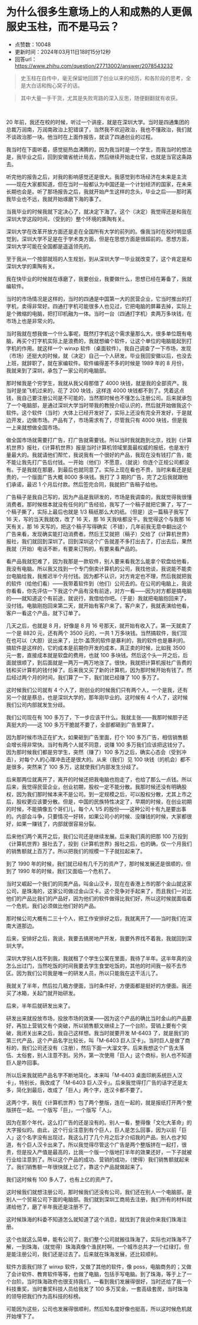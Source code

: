 # 为什么很多生意场上的人和成熟的人更佩服史玉柱，而不是马云？
- 点赞数：10048
- 更新时间：2024年03月11日18时15分12秒
- 回答url：https://www.zhihu.com/question/27713002/answer/2078543232
<body>
 <blockquote>
  史玉柱在自传中<span><span>，</span></span>毫无保留地回顾了创业以来的经历<span><span>，</span></span>和各阶段的思考<span><span>，</span></span>全是大白话和掏心窝子的话<span><span>。</span></span>
 </blockquote>
 <blockquote>
  其中大量一手干货<span><span>，</span></span>尤其是失败弯路的深入反思<span><span>，</span></span>随便翻翻就有收获<span><span>。</span></span>
 </blockquote>
 <p class="ztext-empty-paragraph"><br></p>
 <p>20 年前<span><span>，</span></span>我还在校的时候<span><span>，</span></span>听过一个讲座<span><span>，</span></span>就是在深圳大学<span><span>。</span></span>当时是四通集团的总裁万润南<span><span>，</span></span>万润南政治上犯错误了<span><span>，</span></span>当然我不欢迎政治<span><span>，</span></span>我也不懂政治<span><span>，</span></span>我们就不谈政治那一块<span><span>。</span></span>他当时在上面作报告<span><span>，</span></span>就谈了四通创业的过程<span><span>。</span></span></p>
 <p>我当时在下面听着<span><span>，</span></span>感觉挺热血沸腾的<span><span>，</span></span>因为我当时是一个学生<span><span>，</span></span>而我当时的想法是<span><span>，</span></span>我毕业之后<span><span>，</span></span>回到安徽省统计局去<span><span>，</span></span>然后继续开始走仕官<span><span>，</span></span>也就是当官这条路去<span><span>。</span></span></p>
 <p>听完他的报告之后<span><span>，</span></span>对我的影响感觉还是很大<span><span>。</span></span>我感觉到市场经济在未来是主流——现在大家都知道<span><span>，</span></span>但在当时一般都认为中国还是一个计划经济的国家<span><span>，</span></span>在未来长期也会是<span><span>。</span></span>听了那场报告之后<span><span>，</span></span>我就开始产生这样的念头<span><span>，</span></span>毕业之后——那时离我毕业也不远<span><span>，</span></span>我就开始琢磨下海的事了<span><span>。</span></span></p>
 <p>当我毕业的时候我就下定决心了<span><span>，</span></span>就决定下海了<span><span>。</span></span>这个<span><span>（</span></span>决定<span><span>）</span></span>我觉得还是和我在深圳大学这段时间<span><span>，</span></span><span><span>（</span></span>受到的<span><span>）</span></span>整个环境的熏陶有关<span><span>。</span></span></p>
 <p>深圳大学在改革开放方面还是走在全国所有大学的前列的<span><span>。</span></span>像我当时在校时明显感觉到<span><span>，</span></span>深圳大学不足是在于学术类方面<span><span>，</span></span>但是在思想方面是很超前的<span><span>。</span></span>思想方面<span><span>，</span></span>深圳大学可能在全国都是遥遥领先的<span><span>。</span></span></p>
 <p>至于我从一个按部就班的人生规划<span><span>，</span></span>到从深圳大学一毕业就改变了<span><span>，</span></span>这个肯定是和深圳大学的熏陶有关<span><span>。</span></span></p>
 <p>我在快毕业的时候就在琢磨了<span><span>，</span></span>我要创业<span><span>，</span></span>我要做什么<span><span>，</span></span>思想已经在筹备了<span><span>，</span></span>我就编软件<span><span>。</span></span></p>
 <p>当时的市场情况是这样的<span><span>，</span></span>当时的四通是中国第一大的民营企业<span><span>，</span></span>它当时推出的打字机<span><span>，</span></span>卖得非常好<span><span>。</span></span>四通打字机可能很多人也见过<span><span>，</span></span>它把电脑的屏幕去掉<span><span>，</span></span>实际上是个微缩的电脑<span><span>，</span></span>把打印机融为一体<span><span>。</span></span>当时一台<span><span>（</span></span>四通打字机<span><span>）</span></span>卖两万多块钱<span><span>，</span></span>在市场上也是非常火的<span><span>。</span></span></p>
 <p>当时我就在想我做一个什么事呢<span><span>，</span></span>既然打字机这个需求量那么大<span><span>，</span></span>很多单位既有电脑<span><span>，</span></span>再买个打字机实际上是浪费的<span><span>，</span></span>我就想编个软件<span><span>，</span></span>让这个单位的电脑能起到打字机的作用<span><span>。</span></span>就这样一个 winxp 软件<span><span>（</span></span>桌面软件<span><span>）</span></span><span><span>。</span></span>我自己调查了一下市场<span><span>，</span></span>发现<span><span>（</span></span>市场<span><span>）</span></span>还挺大的时候<span><span>，</span></span>就<span><span>（</span></span>决定<span><span>）</span></span>自己一个人研发<span><span>。</span></span>毕业我回安徽以后<span><span>，</span></span>也没去上班<span><span>，</span></span>就辞职了<span><span>，</span></span>就在家编软件<span><span>。</span></span>软件编得差不多的时候是 1989 年的 8 月份<span><span>，</span></span>我就来到了深圳<span><span>，</span></span>承包了一家公司的电脑部<span><span>。</span></span></p>
 <p>那时候我是个穷学生<span><span>，</span></span>我就从我父母那借了 4000 块钱<span><span>，</span></span>就是我的全部资产<span><span>。</span></span>我当时是坐飞机过来的<span><span>，</span></span>花了 200 块钱<span><span>，</span></span>这样连 4000 块钱都不到了<span><span>。</span></span>凭着这点钱<span><span>，</span></span>我自己要注册公司是不可能的<span><span>，</span></span>当然那时候也不懂怎么注册公司<span><span>。</span></span>后来就承包了一个电脑部<span><span>，</span></span>是通过深圳大学当时带我的教授介绍认识的<span><span>，</span></span>然后就开始做我这个软件<span><span>。</span></span>这个软件<span><span>（</span></span>当时<span><span>）</span></span>大体上已经开发好了<span><span>，</span></span>实际上还没有完全开发好<span><span>，</span></span>于是就边开发<span><span>，</span></span>边做市场<span><span>。</span></span>产品有了<span><span>，</span></span>市场需求有了<span><span>，</span></span>尽管我只有 4000 块钱<span><span>，</span></span>但是我一上来就想做全国市场<span><span>。</span></span></p>
 <p>做全国市场就需要打广告<span><span>，</span></span>打广告就需要钱<span><span>。</span></span>所以当时我就跑到北京<span><span>，</span></span>找到<span><span>《</span></span>计算机世界<span><span>》</span></span>报社<span><span>，</span></span><span><span>《</span></span>计算机世界<span><span>》</span></span>报是当时计算机领域里面最权威的报纸<span><span>，</span></span>也是发行量最大的<span><span>。</span></span>我就请他们帮忙<span><span>，</span></span>我说我有一个很好的产品<span><span>，</span></span>我现在没有钱打广告<span><span>，</span></span>能不能让我先打广告后付钱<span><span>。</span></span>一开始<span><span>（</span></span>他们<span><span>）</span></span>不愿意<span><span>，</span></span><span><span>（</span></span>就说<span><span>）</span></span>你连个正规公司都没有<span><span>。</span></span>于是我就在那磨<span><span>，</span></span>到最后也就同意了<span><span>。</span></span>实际上现在看也不贵<span><span>，</span></span>当时来看还是挺贵的<span><span>，</span></span>一个版面广告大概 8000 多块钱<span><span>。</span></span>我打了 3 期的广告<span><span>，</span></span>完了之后我就跟他们承诺<span><span>，</span></span>最迟 1 个月后付款<span><span>。</span></span>然后签完合同<span><span>，</span></span>我就把广告稿子给他<span><span>。</span></span></p>
 <p>广告稿子是我自己写的<span><span>，</span></span>因为产品是我研发的<span><span>，</span></span>市场是我调查的<span><span>，</span></span>我就觉得我很懂消费者<span><span>。</span></span>那时候根本就没有任何的广告经验<span><span>，</span></span>我写了一个稿子就把它撕了<span><span>，</span></span>写了一个稿子撕了<span><span>，</span></span>实际上最后也就是 1/3 稿纸那么大的纸<span><span>。</span></span><span><span>（</span></span>但是<span><span>）</span></span>这一篇稿子我写了 16 天<span><span>，</span></span>写的当天我就改<span><span>，</span></span>改了 16 天<span><span>，</span></span>那 16 天我啥都没干<span><span>。</span></span>我觉得这个与我那 16 天有关<span><span>，</span></span>那 16 天写的<span><span>，</span></span>把这个稿子写得确实<span><span>（</span></span>不错<span><span>）</span></span><span><span>，</span></span>几年前我无意中翻出这个广告来看<span><span>，</span></span>发现确实能打动消费者<span><span>。</span></span>然后王艾就把<span><span>（</span></span>稿子<span><span>）</span></span>交给了<span><span>《</span></span>计算机世界<span><span>》</span></span>报社<span><span>，</span></span>我们就回到深圳了<span><span>。</span></span>回到深圳这个广告就差不多打出去了<span><span>，</span></span>打出去后<span><span>，</span></span>果然我就<span><span>（</span></span>开始<span><span>）</span></span>电话不断<span><span>，</span></span>有要来订购的<span><span>，</span></span>有要来看产品的<span><span>。</span></span></p>
 <p>看产品我就犯难了<span><span>，</span></span>因为我那是一款软件<span><span>，</span></span>别人要来看我怎么能拿个软盘给他看<span><span>，</span></span>我没有电脑<span><span>。</span></span>所以我又找到一个专门倒卖计算机的公司<span><span>，</span></span>我找他谈<span><span>，</span></span>我说能不能卖台电脑给我<span><span>，</span></span>我推迟半个月付钱<span><span>。</span></span>因为都不认识<span><span>，</span></span>对方肯定也不理<span><span>，</span></span>然后我就把我的软件<span><span>（</span></span>给他们看<span><span>）</span></span>——我带着软件到<span><span>（</span></span>他们<span><span>）</span></span>公司去的<span><span>。</span></span>在公司的电脑上<span><span>，</span></span>我说你看看<span><span>，</span></span>你先评估一下我这个产品有没有前途<span><span>，</span></span>对方一看——因为对方都是搞电脑的——就知道这个有前途<span><span>，</span></span>就说行<span><span>，</span></span>我借给你吧<span><span>。</span></span><span><span>（</span></span>于是<span><span>）</span></span>我就把电脑抱回来了<span><span>，</span></span>没付钱<span><span>。</span></span>电脑刚抱回来第二天<span><span>，</span></span>就开始有客户来了<span><span>。</span></span>客户来了<span><span>，</span></span>我就表演给他看<span><span>，</span></span>客户一看这个产品<span><span>，</span></span>就下订单了<span><span>。</span></span></p>
 <p>几天之后<span><span>，</span></span>也就是 8 月<span><span>，</span></span>好像是 8 月 16 号那天<span><span>，</span></span>就开始有收入了<span><span>。</span></span>第一天就卖了一个是 8820 元<span><span>，</span></span>还有两个 3500 元的<span><span>，</span></span>一共 1 万多块钱<span><span>。</span></span>当然搞软件<span><span>，</span></span>我们现在也可以<span><span>（</span></span>大胆<span><span>）</span></span>说出来了<span><span>，</span></span>比尔·盖茨的软件是暴利的<span><span>，</span></span>我的软件也是暴利的<span><span>。</span></span>搞软件是这样的<span><span>，</span></span>它的成本是前期你开发的成本<span><span>，</span></span>真正卖的时候<span><span>，</span></span>比如我 3500 元一套<span><span>，</span></span>直接成本就是软盘的费用<span><span>，</span></span>也就 100 多块钱<span><span>。</span></span>然后这个头一开之后<span><span>，</span></span>后面就很顺了<span><span>，</span></span>到后面就是一两万一两万地涨了<span><span>。</span></span>很快<span><span>，</span></span>我就把计算机报社广告费的钱和买计算机的钱付掉了<span><span>。</span></span>后来我又买了新的计算机<span><span>，</span></span>因为那时候开始有钱了<span><span>。</span></span>然后经过两个月的时间<span><span>，</span></span>我们算了一下<span><span>，</span></span>我们就已经赚了 100 多万了<span><span>。</span></span></p>
 <p>这时候我们公司就有 4 个人了<span><span>，</span></span>刚创业的时候我们只有两个人<span><span>，</span></span>一个是我<span><span>，</span></span>还有另一个就是蔡总<span><span>，</span></span>也是深圳大学的<span><span>，</span></span>那年刚毕业的<span><span>。</span></span>这时候有 4 个人了<span><span>，</span></span>这时候我们公司内部就发生分歧<span><span>。</span></span></p>
 <p>我们公司现在有 100 多万了<span><span>，</span></span>下一步应该干什么<span><span>。</span></span>我就主张——我那时候胆子还真挺大的——这 100 多万干脆就不要了<span><span>，</span></span>全部都砸到广告里算了<span><span>。</span></span></p>
 <p>因为那时候市场正在扩大<span><span>，</span></span>如果砸到广告里面<span><span>，</span></span>打个 100 多万广告<span><span>，</span></span>相信销售额会增长得非常快<span><span>。</span></span>当时有两个人就不同意<span><span>，</span></span>说赚 100 多万我们应该把这钱分了<span><span>。</span></span>因为那时候我们都是穷学生<span><span>，</span></span>突然<span><span>（</span></span>赚了<span><span>）</span></span>100 多万之后<span><span>，</span></span>确实心态会<span><span>（</span></span>受到冲击<span><span>）</span></span><span><span>，</span></span>对每个人的心理冲击还是很大的<span><span>。</span></span>从来<span><span>（</span></span>我们<span><span>）</span></span>见 100 块钱<span><span>（</span></span>的机会<span><span>）</span></span>都不是很多<span><span>，</span></span>突然来了 100 多万<span><span>，</span></span>这就使我们内部发生分歧了<span><span>。</span></span></p>
 <p>后来那两位就离开了<span><span>，</span></span>离开的时候还把我电脑也抱走了<span><span>，</span></span>也给了那么一点钱<span><span>。</span></span>所以后来<span><span>，</span></span>我觉得民营企业<span><span>，</span></span>创业初期<span><span>，</span></span>股权一定不能分散<span><span>。</span></span>我那时候还没有明确股权<span><span>，</span></span>因为我们那时候本来不是公司<span><span>。</span></span>到一定规模之后<span><span>，</span></span>可以股权分散<span><span>，</span></span>尤其上市之后<span><span>，</span></span>股权更应该要分散<span><span>。</span></span>但是<span><span>，</span></span>中国的民族特性决定了<span><span>，</span></span>早期的时候<span><span>，</span></span>在创业初期的时候<span><span>，</span></span>不能搞像五个哥们儿<span><span>，</span></span>每个人 1/5 的股份——这种公司十有九是要出事的<span><span>。</span></span>内部会斗争<span><span>，</span></span>只要情况一好转<span><span>，</span></span>如果公司小的时候<span><span>、</span></span>没赚钱的时候<span><span>，</span></span>大家都很好<span><span>，</span></span>如果一赚钱了<span><span>，</span></span>内部就很容易分裂<span><span>。</span></span></p>
 <p>后来他们两个离开之后<span><span>，</span></span>我们公司还是继续发展<span><span>。</span></span>后来我们真的把那 100 万投到<span><span>《</span></span>计算机世界<span><span>》</span></span>报社去了<span><span>，</span></span>投到<span><span>《</span></span>计算机世界<span><span>》</span></span>报社之后<span><span>，</span></span>也的确<span><span>，</span></span>仅一个月我们的销售额就上百万了<span><span>。</span></span>所以把我们的规模一下子就拉起来了<span><span>。</span></span></p>
 <p>到了 1990 年的时候<span><span>，</span></span>我们就已经有几千万的资产了<span><span>，</span></span>那时候发展还是很顺的<span><span>，</span></span>但到了 1990 年的时候<span><span>，</span></span>我们又面临一个危机了<span><span>。</span></span></p>
 <p>当时又崛起一个我们的同类产品<span><span>，</span></span>叫金山汉卡<span><span>，</span></span>现在在香港上市的那个金山就这家公司<span><span>，</span></span>是珠海的<span><span>，</span></span>这家公司做过金山汉卡<span><span>。</span></span>这个竞争对手起来了<span><span>，</span></span>而且我们一对比他们的产品比我们的产品好<span><span>，</span></span>因为他们的软件做得比我们好<span><span>，</span></span>所以这时候就面临着一个危机<span><span>，</span></span>我们必须做比他们好的产品<span><span>。</span></span></p>
 <p>那时候公司大概有二三十个人<span><span>，</span></span>把工作安排好之后<span><span>，</span></span>我就离开了——当时我们在深南大道那边<span><span>。</span></span></p>
 <p>后来<span><span>，</span></span>安排好之后<span><span>，</span></span>我说<span><span>，</span></span>我要去搞房地产开发<span><span>，</span></span>我要外界找不着我<span><span>，</span></span>我就回到深圳大学<span><span>。</span></span></p>
 <p>深圳大学别人找不到我<span><span>，</span></span>我就租了个学生公寓在里面<span><span>，</span></span>我待了半年<span><span>。</span></span>这半年真的没怎么出过门<span><span>，</span></span>当然吃饭的时间我要去学生食堂吃饭的<span><span>，</span></span>其他的时间我一般不去市区<span><span>。</span></span>因为我们公司我是唯一的研发人员<span><span>，</span></span>所以只能我在这干活儿了<span><span>。</span></span></p>
 <p>我就关了半年<span><span>，</span></span>然后拉几箱方便面<span><span>，</span></span>当时条件好<span><span>，</span></span>方便面都是挺好的方便面<span><span>。</span></span>我还买了冰箱<span><span>，</span></span>关起门就开始研发<span><span>。</span></span></p>
 <p>后来<span><span>，</span></span>半年后就研发出来了<span><span>。</span></span></p>
 <p>研发出来就投放市场<span><span>，</span></span>投放市场的效果——因为这个产品的确比当时金山的产品要好<span><span>，</span></span>再加上营销又有个突破<span><span>，</span></span>所以销售额又继续上了一个台阶<span><span>。</span></span>营销上要有个突破<span><span>，</span></span>我闭关出来之后<span><span>，</span></span>我自己这样想<span><span>。</span></span>我当时就要开发 M-6403 了<span><span>，</span></span>就是我们的第三代产品<span><span>，</span></span>这个产品名字比较长<span><span>，</span></span>叫<span><span>「</span></span>M-6403 巨人汉卡<span><span>」</span></span><span><span>。</span></span>当时巨人是做了商标的<span><span>，</span></span>我们公司还没有<span><span>（</span></span>注册<span><span>）</span></span><span><span>，</span></span>然后下面一大溜文字<span><span>。</span></span>后来我想这个广告太落伍<span><span>、</span></span>太俗套<span><span>，</span></span>别人注意不到<span><span>。</span></span>另外<span><span>，</span></span>第一次使用<span><span>「</span></span>巨人<span><span>」</span></span>这个商标<span><span>，</span></span>别人也不知道巨人是咋回事<span><span>。</span></span></p>
 <p>所以后来我就把产品名字不断地简化<span><span>，</span></span>本来叫<span><span>「</span></span>M-6403 桌面印刷系统巨人汉卡<span><span>」</span></span><span><span>，</span></span>特别长<span><span>，</span></span>我改成了<span><span>「</span></span>M-6403 巨人汉卡<span><span>」</span></span><span><span>。</span></span>后来我觉得打广告的话字还是太多<span><span>，</span></span>简化到最后<span><span>，</span></span>改成了<span><span>「</span></span>巨人<span><span>」</span></span>两个字<span><span>，</span></span>连汉卡都不要了<span><span>。</span></span></p>
 <p>这两个字<span><span>，</span></span>我在<span><span>《</span></span>计算机世界<span><span>》</span></span>包了两个整版<span><span>，</span></span>连在一起的<span><span>，</span></span>就是报纸打开两个整版拼在一起<span><span>。</span></span>一个版写<span><span>「</span></span>巨<span><span>」</span></span><span><span>，</span></span>一个版写<span><span>「</span></span>人<span><span>」</span></span><span><span>。</span></span></p>
 <p>因为在那个年代<span><span>，</span></span>这么打广告的还是没有的<span><span>。</span></span>别人一看<span><span>，</span></span>整得像<span><span>「</span></span>文化大革命<span><span>」</span></span>的大字报似的<span><span>。</span></span>由此<span><span>，</span></span>这个行业注意到有个巨人<span><span>，</span></span>巨人是怎么回事<span><span>，</span></span>因为以前<span><span>「</span></span>巨人<span><span>」</span></span>这个名字没有出现过<span><span>，</span></span>我这么打了几个月之后才介绍我的产品<span><span>，</span></span>别人也才知道<span><span>，</span></span>有个巨人汉卡出来了<span><span>。</span></span>所以我觉得尽管这个广告是两个整版拼在一起打<span><span>，</span></span>很贵<span><span>，</span></span>但是投入产值是最高的<span><span>，</span></span>比我一个版一个版地打半年的效果还好<span><span>，</span></span>一下子就被行业给注意到了<span><span>。</span></span>所以这个产品的成功<span><span>、</span></span>营销的成功<span><span>，</span></span><span><span>（</span></span>使得<span><span>）</span></span>我们销售额就起来了<span><span>。</span></span>我们销售额一年很快就上亿了<span><span>，</span></span>靠这个产品就做起来了<span><span>。</span></span></p>
 <p>我们这时候有 100 多人了<span><span>，</span></span>也有上亿的资产了<span><span>。</span></span></p>
 <p>这时候我们就想注册公司<span><span>，</span></span>那时候我们还没有公司<span><span>，</span></span>我们还在别人一个电脑部<span><span>，</span></span>是别人一个贸易公司下面的电脑部<span><span>。</span></span>我们就到深圳工商局去注册<span><span>，</span></span>我们所有的材料就递给他了<span><span>，</span></span>磨了半年我还是注册不了<span><span>。</span></span></p>
 <p>这时候珠海的科委不知道怎么就知道了这个消息<span><span>，</span></span>就找到了我说你来我们珠海注册<span><span>。</span></span></p>
 <p>这个也就这么简单<span><span>，</span></span>能有公司了<span><span>，</span></span>我们整个公司就搬往珠海了<span><span>，</span></span>实际也对珠海不了解<span><span>，</span></span>一到珠海<span><span>，</span></span><span><span>（</span></span>就觉得<span><span>）</span></span>珠海真像个渔民村啊<span><span>，</span></span>一个城市总共才一个红绿灯<span><span>。</span></span>但是能注册公司<span><span>，</span></span>我们还是过去了<span><span>。</span></span>后来就在珠海发展<span><span>，</span></span>还比较顺利<span><span>。</span></span></p>
 <p>软件方面我们除了 winxp 软件<span><span>，</span></span>又做了其他的软件<span><span>，</span></span>像 poss<span><span>，</span></span>电脑商务的<span><span>；</span></span>又做了会计软件<span><span>、</span></span>教育软件等等<span><span>，</span></span>也做了电脑<span><span>，</span></span>包括手写电脑<span><span>。</span></span>到了珠海<span><span>，</span></span>等于上了一个台阶<span><span>。</span></span>当时珠海政府也很支持我们<span><span>，</span></span>一看到我们发展得很好<span><span>，</span></span>当时还给了我一个科技重奖<span><span>，</span></span>当时重奖科技人员给我发了 100 多万奖金<span><span>，</span></span>一套高级套房<span><span>，</span></span>当时珠海的领导把我们作为高科技的标榜<span><span>。</span></span></p>
 <p>可能因为这些<span><span>，</span></span>公司也发展得很顺利<span><span>，</span></span>然后知名度好像也挺高<span><span>，</span></span>所以这时候危机就开始埋下了<span><span>。</span></span></p>
</body>